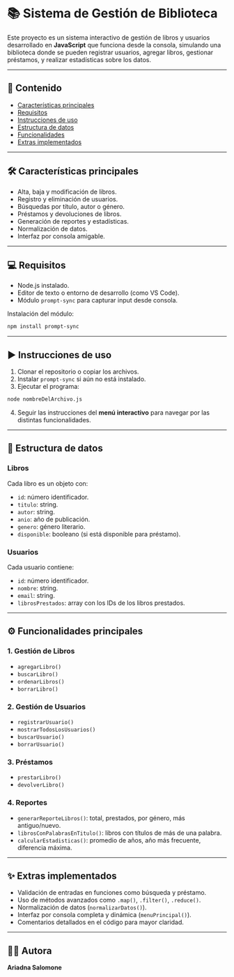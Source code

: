 # 📚 Sistema de Gestión de Biblioteca

Este proyecto es un sistema interactivo de gestión de libros y usuarios desarrollado en **JavaScript** que funciona desde la consola, simulando una biblioteca donde se pueden registrar usuarios, agregar libros, gestionar préstamos, y realizar estadísticas sobre los datos.

---

## 📌 Contenido

- [Características principales](#características-principales)
- [Requisitos](#requisitos)
- [Instrucciones de uso](#instrucciones-de-uso)
- [Estructura de datos](#estructura-de-datos)
- [Funcionalidades](#funcionalidades)
- [Extras implementados](#extras-implementados)

---

## 🛠️ Características principales

- Alta, baja y modificación de libros.
- Registro y eliminación de usuarios.
- Búsquedas por título, autor o género.
- Préstamos y devoluciones de libros.
- Generación de reportes y estadísticas.
- Normalización de datos.
- Interfaz por consola amigable.

---

## 💻 Requisitos

- Node.js instalado.
- Editor de texto o entorno de desarrollo (como VS Code).
- Módulo `prompt-sync` para capturar input desde consola.

Instalación del módulo:

```bash
npm install prompt-sync
```

---

## ▶️ Instrucciones de uso

1. Clonar el repositorio o copiar los archivos.
2. Instalar `prompt-sync` si aún no está instalado.
3. Ejecutar el programa:

```bash
node nombreDelArchivo.js
```

4. Seguir las instrucciones del **menú interactivo** para navegar por las distintas funcionalidades.

---

## 📁 Estructura de datos

### Libros

Cada libro es un objeto con:

- `id`: número identificador.
- `titulo`: string.
- `autor`: string.
- `anio`: año de publicación.
- `genero`: género literario.
- `disponible`: booleano (si está disponible para préstamo).

### Usuarios

Cada usuario contiene:

- `id`: número identificador.
- `nombre`: string.
- `email`: string.
- `librosPrestados`: array con los IDs de los libros prestados.

---

## ⚙️ Funcionalidades principales

### 1. Gestión de Libros

- `agregarLibro()`
- `buscarLibro()`
- `ordenarLibros()`
- `borrarLibro()`

### 2. Gestión de Usuarios

- `registrarUsuario()`
- `mostrarTodosLosUsuarios()`
- `buscarUsuario()`
- `borrarUsuario()`

### 3. Préstamos

- `prestarLibro()`
- `devolverLibro()`

### 4. Reportes

- `generarReporteLibros()`: total, prestados, por género, más antiguo/nuevo.
- `librosConPalabrasEnTitulo()`: libros con títulos de más de una palabra.
- `calcularEstadisticas()`: promedio de años, año más frecuente, diferencia máxima.

---

## ✨ Extras implementados

- Validación de entradas en funciones como búsqueda y préstamo.
- Uso de métodos avanzados como `.map()`, `.filter()`, `.reduce()`.
- Normalización de datos (`normalizarDatos()`).
- Interfaz por consola completa y dinámica (`menuPrincipal()`).
- Comentarios detallados en el código para mayor claridad.

---

## 🙋‍♀️ Autora

**Ariadna Salomone**  
